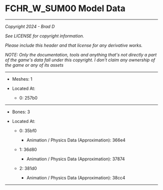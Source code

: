 # FCHR_W_SUM00 Model Data

---

*Copyright 2024 - Brad D*

*See LICENSE for copyright information.*

*Please include this header and that license for any derivative works.*

*NOTE: Only the documentation, tools and anything that's not directly a part of the game's data fall under this copyright. I don't claim any ownership of the game or any of its assets*

---

* Meshes: 1

* Located At:

  * 0: 257b0

---

* Bones: 3

* Located At:

  * 0: 35bf0

    * Animation / Physics Data (Approximation): 366e4

  * 1: 36d80

    * Animation / Physics Data (Approximation): 37874

  * 2: 381d0

    * Animation / Physics Data (Approximation): 38cc4

---

